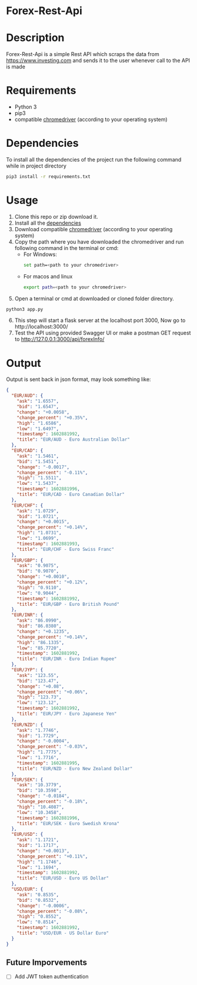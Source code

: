 # Forex-Rest-Api
# Description
Forex-Rest-Api is a simple Rest API which scraps the data from https://www.investing.com and sends it to the user whenever call to the API is made

# Requirements
- Python 3
- pip3
- compatible [chromedriver](https://chromedriver.chromium.org/downloads) (according to your operating system)

# Dependencies
To install all the dependencies of the project run the following command while in project directory
```bash
pip3 install -r requirements.txt
```

# Usage
1. Clone this repo or zip download it.
2. Install all the [dependencies](#dependencies)
3. Download compatible [chromedriver](https://chromedriver.chromium.org/downloads) (according to your operating system)
4. Copy the path where you have downloaded the chromedriver and run following command in the terminal or cmd:
    - For Windows:
        ```bash
        set path=<path to your chromedriver>
        ```
    - For macos and linux
         ```bash
        export path=<path to your chromedriver>
        ```
5. Open a terminal or cmd at downloaded or cloned folder directory.
```bash 
python3 app.py
```
6. This step will start a flask server at the localhost port 3000, Now go to http://localhost:3000/
7. Test the API using provided Swagger UI or make a postman GET request to http://127.0.0.1:3000/api/forexInfo/

# Output
Output is sent back in json format, may look something like:
```json
{
  "EUR/AUD": {
    "ask": "1.6557",
    "bid": "1.6547",
    "change": "+0.0058",
    "change_percent": "+0.35%",
    "high": "1.6586",
    "low": "1.6497",
    "timestamp": 1602881992,
    "title": "EUR/AUD - Euro Australian Dollar"
  },
  "EUR/CAD": {
    "ask": "1.5461",
    "bid": "1.5451",
    "change": "-0.0017",
    "change_percent": "-0.11%",
    "high": "1.5511",
    "low": "1.5437",
    "timestamp": 1602881996,
    "title": "EUR/CAD - Euro Canadian Dollar"
  },
  "EUR/CHF": {
    "ask": "1.0729",
    "bid": "1.0721",
    "change": "+0.0015",
    "change_percent": "+0.14%",
    "high": "1.0731",
    "low": "1.0699",
    "timestamp": 1602881993,
    "title": "EUR/CHF - Euro Swiss Franc"
  },
  "EUR/GBP": {
    "ask": "0.9075",
    "bid": "0.9070",
    "change": "+0.0010",
    "change_percent": "+0.12%",
    "high": "0.9110",
    "low": "0.9044",
    "timestamp": 1602881992,
    "title": "EUR/GBP - Euro British Pound"
  },
  "EUR/INR": {
    "ask": "86.0990",
    "bid": "86.0380",
    "change": "+0.1235",
    "change_percent": "+0.14%",
    "high": "86.1335",
    "low": "85.7720",
    "timestamp": 1602881992,
    "title": "EUR/INR - Euro Indian Rupee"
  },
  "EUR/JYP": {
    "ask": "123.55",
    "bid": "123.47",
    "change": "+0.08",
    "change_percent": "+0.06%",
    "high": "123.73",
    "low": "123.12",
    "timestamp": 1602881992,
    "title": "EUR/JPY - Euro Japanese Yen"
  },
  "EUR/NZD": {
    "ask": "1.7746",
    "bid": "1.7729",
    "change": "-0.0004",
    "change_percent": "-0.03%",
    "high": "1.7775",
    "low": "1.7716",
    "timestamp": 1602881995,
    "title": "EUR/NZD - Euro New Zealand Dollar"
  },
  "EUR/SEK": {
    "ask": "10.3779",
    "bid": "10.3598",
    "change": "-0.0184",
    "change_percent": "-0.18%",
    "high": "10.4087",
    "low": "10.3458",
    "timestamp": 1602881996,
    "title": "EUR/SEK - Euro Swedish Krona"
  },
  "EUR/USD": {
    "ask": "1.1721",
    "bid": "1.1717",
    "change": "+0.0013",
    "change_percent": "+0.11%",
    "high": "1.1746",
    "low": "1.1694",
    "timestamp": 1602881992,
    "title": "EUR/USD - Euro US Dollar"
  },
  "USD/EUR": {
    "ask": "0.8535",
    "bid": "0.8532",
    "change": "-0.0006",
    "change_percent": "-0.08%",
    "high": "0.8552",
    "low": "0.8514",
    "timestamp": 1602881992,
    "title": "USD/EUR - US Dollar Euro"
  }
}
```
## Future Imporvements
- [ ] Add JWT token authentication

